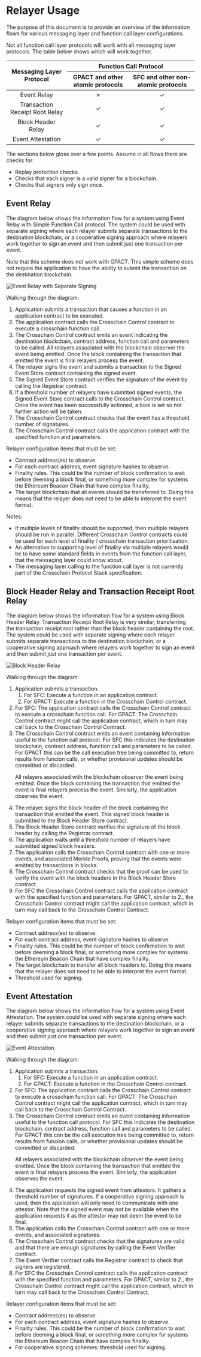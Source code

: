 # Relayer Usage

The purpose of this document is to provide an overview of the information
flows for various messaging layer and function call layer configurations.

Not all function call layer protocols will work with all messaging layer
protocols. The table below shows which will work together.

<table>
<thead>
<tr>
  <th rowspan=2>Messaging Layer Protocol</th>
  <th colspan=2>Function Call Protocol</th>
</tr>
<tr>
  <th>GPACT and other atomic protocols</th>
  <th>SFC and other non-atomic protocols</th>
</tr>
</thead>
<tbody align="center">
<tr>
  <td>Event Relay</td>
  <td>&#10007;</td>
  <td>&#10003;</td>
</tr>
<tr>
  <td>Transaction Receipt Root Relay</td>
  <td>&#10003;</td>
  <td>&#10003;</td>
</tr>
<tr>
  <td>Block Header Relay</td>
  <td>&#10003;</td>
  <td>&#10003;</td>
</tr>
<tr>
  <td>Event Attestation</td>
  <td>&#10003;</td>
  <td>&#10003;</td>
</tr>
</tbody>
</table>

The sections below gloss over a few points. Assume in all flows there are checks for:
<ul>
<li>Replay protection checks.</li>
<li>Checks that each signer is a valid signer for a blockchain.</li>
<li>Checks that signers only sign once.</li>
</ul>


## Event Relay
The diagram below shows the information flow for a system using
Event Relay with Simple Function Call protocol. The system could
be used with separate signing where each relayer submits separate
transactions to the destination blockchain, or a cooperative signing
approach where relayers work together to sign an event and then
submit just one transaction per event.

Note that this scheme does not work with GPACT. This simple scheme
does not require the application to have the ability to submit the
transaction on the destination blockchain.

![Event Relay with Separate Signing](https://raw.githubusercontent.com/ConsenSys/gpact/master/doc/images/event-relay-separate-signing.png "Event Relay with Separate Signing")

Walking through the diagram:
<ol>
<li>Application submits a transaction that causes a function
 in an application contract to be executed.</li>
<li>The application contract calls the Crosschain Control contract to execute
 a crosschain function call.</li>
<li>The Crosschain Control contract emits an event indicating the destination
 blockchain, contract address, function call and parameters to be called.
 All relayers associated with the blockchain observer the event being emitted.
 Once the block containing the transaction that emitted the event is final
 relayers process the event.</li>
<li>The relayer signs the event and submits a transaction to the Signed Event Store contract
 containing the signed event.</li>
<li>The Signed Event Store contract verifies the signature of the event
 by calling the Registrar contract.</li>
<li>If a threshold number of relayers have submitted signed events, the
 Signed Event Store contract calls to the Crosschain Control contract.
 Once the event has been successfully actioned, a bool is set so not further
 action will be taken.</li>
<li>The Crosschain Control contract checks that the event has a threshold
 number of signatures.</li>
<li>The Crosschain Control contract calls the application contract with
 the specified function and parameters.</li>
</ol>

Relayer configuration items that must be set:
<ul>
<li>Contract address(es) to observe.</li>
<li>For each contract address, event signature hashes to observe.</li>
<li>Finality rules. This could be the number of block confirmation to
 wait before deeming a block final, or something more complex for
 systems the Ethereum Beacon Chain that have complex finality.</li>
<li>The target blockchain that all events should be transferred to. Doing
 this means that the relayer does not need to be able to interpret
 the event format.</li>
</ul>

Notes:
<ul>
<li>If multiple levels of finality should be supported, then multiple
 relayers should be run in parallel. Different Crosschain Control contracts
 could be used for each level of finality / crosschain transaction
  prioritisation.</li>
<li>An alternative to supporting level of finality via multiple relayers
 would be to have some standard
 fields in events from the function call layer, that the messaging layer
 could know about.</li>
<li>The messaging layer calling to the function call layer is not
 currently part of the Crosschain Protocol Stack specification.</li>
</ul>


## Block Header Relay and Transaction Receipt Root Relay
The diagram below shows the information flow for a system using
Block Header Relay. Transaction Receipt Root Relay is very similar,
transferring the transaction receipt root rather than the block header
containing the root. The system could
be used with separate signing where each relayer submits separate
transactions to the destination blockchain, or a cooperative signing
approach where relayers work together to sign an event and then
submit just one transaction per event.

![Block Header Relay](https://raw.githubusercontent.com/ConsenSys/gpact/master/doc/images/block-header-relate-separate-signing.png "Block Header Relay")

Walking through the diagram:
<ol>
<li>Application submits a transaction.
  <ol>
  <li>For SFC: Execute a function in an application contract.</li>
  <li>For GPACT: Execute a function in the Crosschain Control contract.</li>
  </ol>
</li>
<li>For SFC: The application contract calls the Crosschain Control contract to execute
 a crosschain function call. For GPACT: The Crosschain Control contract might
 call the application contract, which in turn may call back to the Crosschain
 Control Contract.</li>
<li>The Crosschain Control contract emits an event containing information
 useful to the function call protocol. For SFC this indicates the destination
 blockchain, contract address, function call and parameters to be called.
 For GPACT this can be the call execution tree being committed to, return
 results from funcion calls, or whether provisional updates should be committed
 or discarded.

 All relayers associated with the blockchain observer the event being emitted.
 Once the block containing the transaction that emitted the event is final
 relayers process the event. Similarly, the application observes the event.</li>
<li>The relayer signs the block header of the block containing the transaction
 that emitted the event. This signed block header is submitted to the
 Block Header Store contract.</li>
<li>The Block Header Store contract verifies the signature of the block header
 by calling the Registrar contract.</li>
<li>The application waits until a threshold number of relayers have submitted signed
 block headers.</li>
<li>The application calls the Crosschain Control contract with one or more
 events, and associated Merkle Proofs, proving that the events were
 emitted by transactions in blocks.</li>
<li>The Crosschain Control contract checks that the proof can be used to
 verify the event with the block headers in the Block Header Store contract.</li>
<li>For SFC the Crosschain Control contract calls the application contract with
 the specified function and parameters. For GPACT, similar to 2.,
 the Crosschain Control contract might call the application contract,
 which in turn may call back to the Crosschain Control Contract.</li>
</ol>

Relayer configuration items that must be set:
<ul>
<li>Contract address(es) to observe.</li>
<li>For each contract address, event signature hashes to observe.</li>
<li>Finality rules. This could be the number of block confirmation to
 wait before deeming a block final, or something more complex for
 systems the Ethereum Beacon Chain that have complex finality.</li>
<li>The target blockchain to transfer all block headers to. Doing
 this means that the relayer does not need to be able to interpret
 the event format.</li>
<li>Threshold used for signing.</li>
</ul>

## Event Attestation
The diagram below shows the information flow for a system using
Event Attestation. The system could
be used with separate signing where each relayer submits separate
transactions to the destination blockchain, or a cooperative signing
approach where relayers work together to sign an event and then
submit just one transaction per event.

![Event Attestation](https://raw.githubusercontent.com/ConsenSys/gpact/master/doc/images/event-attestation.png "Event Attestation")

Walking through the diagram:
<ol>
<li>Application submits a transaction.
  <ol>
  <li>For SFC: Execute a function in an application contract.</li>
  <li>For GPACT: Execute a function in the Crosschain Control contract.</li>
  </ol>
</li>
<li>For SFC: The application contract calls the Crosschain Control contract to execute
 a crosschain function call. For GPACT: The Crosschain Control contract might
 call the application contract, which in turn may call back to the Crosschain
 Control Contract.</li>
<li>The Crosschain Control contract emits an event containing information
 useful to the function call protocol. For SFC this indicates the destination
 blockchain, contract address, function call and parameters to be called.
 For GPACT this can be the call execution tree being committed to, return
 results from funcion calls, or whether provisional updates should be committed
 or discarded.

 All relayers associated with the blockchain observer the event being emitted.
 Once the block containing the transaction that emitted the event is final
 relayers process the event. Similarly, the application observes the event.</li>
<li>The application requests the signed event from attestors.
 It gathers a threshold number of signatures.
 If a cooperative
 signing approach is used, then the application will only need to
 communicate with one attestor. Note that the signed event may not
 be available when the application requests it as the attestor may not deem
 the event to be final.</li>
<li>The application calls the Crosschain Control contract with one or more
 events, and associated signatures.</li>
<li>The Crosschain Control contract checks that the signatures are
 valid and that there are enough signatures by calling the Event Verifier
 contract.
<li>The Event Verifier contract calls the Registrar contract to check
 that signers are registered.</li>
<li>For SFC the Crosschain Control contract calls the application contract with
 the specified function and parameters. For GPACT, similar to 2.,
 the Crosschain Control contract might call the application contract,
 which in turn may call back to the Crosschain Control Contract.</li>
</ol>

Relayer configuration items that must be set:
<ul>
<li>Contract address(es) to observe.</li>
<li>For each contract address, event signature hashes to observe.</li>
<li>Finality rules. This could be the number of block confirmation to
 wait before deeming a block final, or something more complex for
 systems the Ethereum Beacon Chain that have complex finality.</li>
<li>For cooperative signing schemes: threshold used for signing.</li>
</ul>